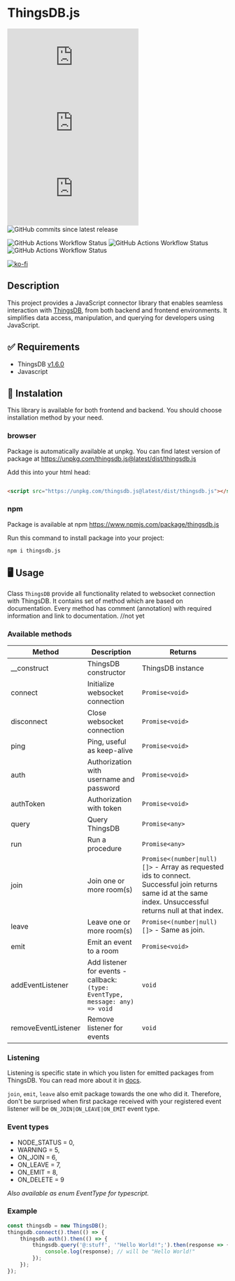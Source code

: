 # ThingsDB.js

![Github stargazers](https://img.shields.io/github/stars/stefanak-michal/thingsdb.js)
![NPM Downloads](https://img.shields.io/npm/dm/thingsdb.js)
![GitHub Release](https://img.shields.io/github/v/release/stefanak-michal/thingsdb.js)
![GitHub commits since latest release](https://img.shields.io/github/commits-since/stefanak-michal/thingsdb.js/latest)

![GitHub Actions Workflow Status](https://img.shields.io/github/actions/workflow/status/stefanak-michal/thingsdb.js/.github%2Fworkflows%2Fjest.yml?label=Jest)
![GitHub Actions Workflow Status](https://img.shields.io/github/actions/workflow/status/stefanak-michal/thingsdb.js/.github%2Fworkflows%2Fplaywright.yml?label=Playwright)
![GitHub Actions Workflow Status](https://img.shields.io/github/actions/workflow/status/stefanak-michal/thingsdb.js/.github%2Fworkflows%2Fnpm-publish.yml?label=npm%20publish)

[![ko-fi](https://ko-fi.com/img/githubbutton_sm.svg)](https://ko-fi.com/Z8Z5ABMLW)

## Description

This project provides a JavaScript connector library that enables seamless interaction with [ThingsDB](https://www.thingsdb.io/), from both backend
and frontend environments. It simplifies data access, manipulation, and querying for developers using JavaScript.

## :white_check_mark: Requirements

- ThingsDB [v1.6.0](https://docs.thingsdb.io/v1/)
- Javascript

## :floppy_disk: Instalation

This library is available for both frontend and backend. You should choose installation method by your need.

### browser

Package is automatically available at unpkg. You can find latest version of package at https://unpkg.com/thingsdb.js@latest/dist/thingsdb.js

Add this into your html head:

```html

<script src="https://unpkg.com/thingsdb.js@latest/dist/thingsdb.js"></script>
```

### npm

Package is available at npm https://www.npmjs.com/package/thingsdb.js

Run this command to install package into your project:

`npm i thingsdb.js`

## :desktop_computer: Usage

Class `ThingsDB` provide all functionality related to websocket connection with ThingsDB. It contains set of method which are based on documentation.
Every method has comment (annotation) with required information and link to documentation. //not yet

### Available methods

| Method              | Description                                                                   | Returns                                                                                                                                                      |
|---------------------|-------------------------------------------------------------------------------|--------------------------------------------------------------------------------------------------------------------------------------------------------------|
| __construct         | ThingsDB constructor                                                          | ThingsDB instance                                                                                                                                            |
| connect             | Initialize websocket connection                                               | `Promise<void>`                                                                                                                                              |
| disconnect          | Close websocket connection                                                    | `Promise<void>`                                                                                                                                              |
| ping                | Ping, useful as keep-alive                                                    | `Promise<void>`                                                                                                                                              |
| auth                | Authorization with username and password                                      | `Promise<void>`                                                                                                                                              |
| authToken           | Authorization with token                                                      | `Promise<void>`                                                                                                                                              |
| query               | Query ThingsDB                                                                | `Promise<any>`                                                                                                                                               |
| run                 | Run a procedure                                                               | `Promise<any>`                                                                                                                                               |
| join                | Join one or more room(s)                                                      | `Promise<(number\|null)[]>` - Array as requested ids to connect. Successful join returns same id at the same index. Unsuccessful returns null at that index. |
| leave               | Leave one or more room(s)                                                     | `Promise<(number\|null)[]>` - Same as join.                                                                                                                  |
| emit                | Emit an event to a room                                                       | `Promise<void>`                                                                                                                                              |
| addEventListener    | Add listener for events - callback: `(type: EventType, message: any) => void` | `void`                                                                                                                                                       |
| removeEventListener | Remove listener for events                                                    | `void`                                                                                                                                                       |

### Listening

Listening is specific state in which you listen for emitted packages from ThingsDB. You can read more about it in [docs](https://docs.thingsdb.io/v1/listening/).

`join`, `emit`, `leave` also emit package towards the one who did it. Therefore, don't be surprised when first package received with your registered event listener will
be `ON_JOIN|ON_LEAVE|ON_EMIT` event type.

### Event types

- NODE_STATUS = 0,
- WARNING = 5,
- ON_JOIN = 6,
- ON_LEAVE = 7,
- ON_EMIT = 8,
- ON_DELETE = 9

_Also available as enum EventType for typescript._

### Example

```javascript
const thingsdb = new ThingsDB();
thingsdb.connect().then(() => {
    thingsdb.auth().then(() => {
        thingsdb.query('@:stuff', '"Hello World!";').then(response => {
            console.log(response); // will be "Hello World!"
        });
    });
});
```
